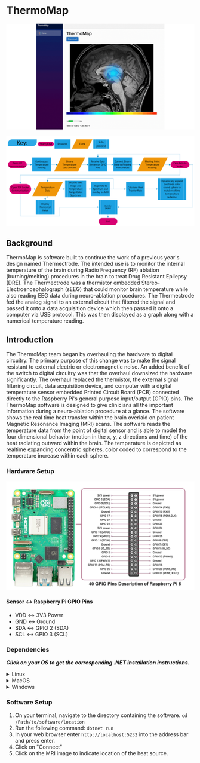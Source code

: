 # ThermoMap
![Software GIF](https://github.com/sayounan/ThermoMap/blob/main/Media/README%20Media/Software%20Demo.gif)

![UML](https://github.com/sayounan/ThermoMap/blob/main/Media/README%20Media/UML%20Diagram.png)
## Background
ThermoMap is software built to continue the work of a previous year's design named Thermectrode. The intended use is to
monitor the internal temperature of the brain during Radio Frequency (RF) ablation (burning/melting) procedures in the 
brain to treat Drug Resistant Epilepsy (DRE). The Thermectrode was a thermistor embedded Stereo-Electroencephalograph 
(sEEG) that could monitor brain temperature while also reading EEG data during neuro-ablation procedures. The 
Thermectrode fed the analog signal to an external circuit that filtered the signal and passed it onto a data acquisition 
device which then passed it onto a computer via USB protocol. This was then displayed as a graph along with a numerical 
temperature reading. 
## Introduction
The ThermoMap team began by overhauling the hardware to digital circuitry. The primary purpose of this change was to 
make the signal resistant to external electric or electromagnetic noise. An added benefit of the switch to digital 
circuitry was that the overhaul downsized the hardware significantly. The overhaul replaced the thermistor, the external
signal filtering circuit, data acquisition device, and computer with a digital temperature sensor embedded Printed 
Circuit Board (PCB) connected directly to the Raspberry Pi's general purpose input/output (GPIO) pins. The ThermoMap 
software is designed to give clinicians all the important information during a neuro-ablation procedure at a glance. The
software shows the real time heat transfer within the brain overlaid on patient Magnetic Resonance Imaging (MRI) scans. 
The software reads the temperature data from the point of digital sensor and is able to model the four dimensional 
behavior (motion in the x, y, z directions and time) of the heat radiating outward within the brain. The temperature is 
depicted as realtime expanding concentric spheres, color coded to correspond to the temperature increase within each 
sphere.

### Hardware Setup
![Raspberry Pi GPIO Pinout](https://github.com/sayounan/ThermoMap/blob/main/Media/README%20Media/Raspberry-Pi-5-Pinout-.jpg)

#### Sensor &harr; Raspberry Pi GPIO Pins
* VDD &harr; 3V3 Power
* GND &harr; Ground
* SDA &harr; GPIO 2 (SDA)
* SCL &harr; GPIO 3 (SCL)

### Dependencies

***Click on your OS to get the corresponding .NET installation instructions.***

<details><summary>Linux</summary><blockquote>

***Ensure ssh is enabled before proceeding.***

Install .NET:
```angular2html
curl -sSL https://dot.net/v1/dotnet-install.sh | bash /dev/stdin --channel STS
```

Simplify Path Resolution:
```angular2html
echo 'export DOTNET_ROOT=$HOME/.dotnet' >> ~/.bashrc
echo 'export PATH=$PATH:$HOME/.dotnet' >> ~/.bashrc
source ~/.bashrc
```

Verify .NET Installation:
```angular2html
dotnet --version
```
</blockquote></details>

<details><summary>MacOS</summary><blockquote>

[![Button Icon]][Link]

[Link]: https://dotnet.microsoft.com/en-us/download/dotnet/8.0
[Button Icon]: https://img.shields.io/badge/Installation-EF2D5E?style=for-the-badge&logoColor=white&logo=DocuSign

</blockquote></details>

<details><summary>Windows</summary><blockquote>

[![Button Icon]][Link]

[Link]: https://dotnet.microsoft.com/en-us/download/dotnet/8.0
[Button Icon]: https://img.shields.io/badge/Installation-EF2D5E?style=for-the-badge&logoColor=white&logo=DocuSign

</blockquote></details>

### Software Setup
1. On your terminal, navigate to the directory containing the software. ```cd /Path/to/software/location```
2. Run the following command: ```dotnet run```
3. In your web browser enter ```http://localhost:5232``` into the address bar and press enter.
4. Click on "Connect"
5. Click on the MRI image to indicate location of the heat source.
